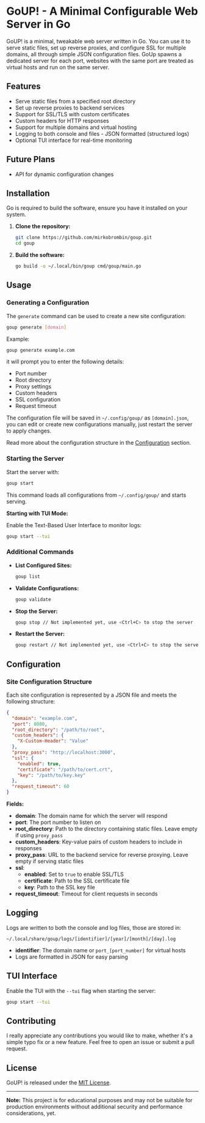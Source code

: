 # GoUP! - A Minimal Configurable Web Server in Go

GoUP! is a minimal, tweakable web server written in Go. You can use it to serve static files, set up reverse proxies, and configure SSL for multiple domains, all through simple JSON configuration files. GoUp spawns a dedicated server for each port, websites with the same port are treated as virtual hosts and run on the same server.

## Features

- Serve static files from a specified root directory
- Set up reverse proxies to backend services
- Support for SSL/TLS with custom certificates
- Custom headers for HTTP responses
- Support for multiple domains and virtual hosting
- Logging to both console and files - JSON formatted (structured logs)
- Optional TUI interface for real-time monitoring

## Future Plans

- API for dynamic configuration changes

## Installation

Go is required to build the software, ensure you have it installed on your system.

1. **Clone the repository:**

   ```bash
   git clone https://github.com/mirkobrombin/goup.git
   cd goup
   ```

2. **Build the software:**

   ```bash
   go build -o ~/.local/bin/goup cmd/goup/main.go
   ```


## Usage

### Generating a Configuration

The `generate` command can be used to create a new site configuration:

```bash
goup generate [domain]
```

Example:

```bash
goup generate example.com
```

it will prompt you to enter the following details:

- Port number
- Root directory
- Proxy settings
- Custom headers
- SSL configuration
- Request timeout

The configuration file will be saved in `~/.config/goup/` as `[domain].json`, you
can edit or create new configurations manually, just restart the server to apply changes.

Read more about the configuration structure in the [Configuration](#configuration) section.

### Starting the Server

Start the server with:

```bash
goup start
```

This command loads all configurations from `~/.config/goup/` and starts serving.

**Starting with TUI Mode:**

Enable the Text-Based User Interface to monitor logs:

```bash
goup start --tui
```

### Additional Commands

- **List Configured Sites:**

  ```bash
  goup list
  ```

- **Validate Configurations:**

  ```bash
  goup validate
  ```

- **Stop the Server:**

  ```bash
  goup stop // Not implemented yet, use <Ctrl+C> to stop the server
  ```

- **Restart the Server:**

  ```bash
  goup restart // Not implemented yet, use <Ctrl+C> to stop the server and start it again
  ```

## Configuration

### Site Configuration Structure

Each site configuration is represented by a JSON file and meets the following structure:

```json
{
  "domain": "example.com",
  "port": 8080,
  "root_directory": "/path/to/root",
  "custom_headers": {
    "X-Custom-Header": "Value"
  },
  "proxy_pass": "http://localhost:3000",
  "ssl": {
    "enabled": true,
    "certificate": "/path/to/cert.crt",
    "key": "/path/to/key.key"
  },
  "request_timeout": 60
}
```

**Fields:**

- **domain**: The domain name for which the server will respond
- **port**: The port number to listen on
- **root_directory**: Path to the directory containing static files. Leave empty if using `proxy_pass`
- **custom_headers**: Key-value pairs of custom headers to include in responses
- **proxy_pass**: URL to the backend service for reverse proxying. Leave empty if serving static files
- **ssl**:
  - **enabled**: Set to `true` to enable SSL/TLS
  - **certificate**: Path to the SSL certificate file
  - **key**: Path to the SSL key file
- **request_timeout**: Timeout for client requests in seconds

## Logging

Logs are written to both the console and log files, those are stored in:

```
~/.local/share/goup/logs/[identifier]/[year]/[month]/[day].log
```

- **identifier**: The domain name or `port_[port_number]` for virtual hosts
- Logs are formatted in JSON for easy parsing

## TUI Interface

Enable the TUI with the `--tui` flag when starting the server:

```bash
goup start --tui
```

## Contributing

I really appreciate any contributions you would like to make, whether it's a simple typo fix or a new feature. Feel free to open an issue or submit a pull request.

## License

GoUP! is released under the [MIT License](LICENSE).

---

**Note:** This project is for educational purposes and may not be suitable 
for production environments without additional security and performance 
considerations, yet.
